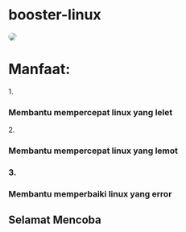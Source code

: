 # booster-linux
<img src="https://media.istockphoto.com/vectors/fast-development-rocket-ship-flying-up-from-laptop-computer-with-code-vector-id1252347072" style="padding: 50 px 50 px; border-radius: 50%">
<h1>Manfaat:</h1>
1. <h3>Membantu mempercepat linux yang lelet</h3>
2. <h3>Membantu mempercepat linux yang lemot<h3>
3. <h3>Membantu memperbaiki linux yang error<h3>
<h2>Selamat Mencoba</h2>
